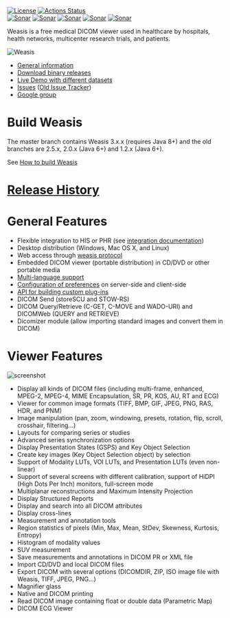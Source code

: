 [![License](https://img.shields.io/badge/License-EPL%202.0-blue.svg)](https://opensource.org/licenses/EPL-2.0) [![Actions Status](https://github.com/nroduit/Weasis/workflows/Build%20native%20installers/badge.svg?branch=build)](https://github.com/nroduit/Weasis/actions)   
[![Sonar](https://sonarcloud.io/api/project_badges/measure?project=org.weasis%3Aweasis-framework&metric=ncloc)](https://sonarcloud.io/component_measures?id=org.weasis%3Aweasis-framework) [![Sonar](https://sonarcloud.io/api/project_badges/measure?project=org.weasis%3Aweasis-framework&metric=reliability_rating)](https://sonarcloud.io/component_measures?id=org.weasis%3Aweasis-framework) [![Sonar](https://sonarcloud.io/api/project_badges/measure?project=org.weasis%3Aweasis-framework&metric=sqale_rating)](https://sonarcloud.io/component_measures?id=org.weasis%3Aweasis-framework) [![Sonar](https://sonarcloud.io/api/project_badges/measure?project=org.weasis%3Aweasis-framework&metric=security_rating)](https://sonarcloud.io/component_measures?id=org.weasis%3Aweasis-framework) [![Sonar](https://sonarcloud.io/api/project_badges/measure?project=org.weasis%3Aweasis-framework&metric=alert_status)](https://sonarcloud.io/dashboard?id=org.weasis%3Aweasis-framework)    

Weasis is a free medical DICOM viewer used in healthcare by hospitals, health networks, multicenter research trials, and patients.

![Weasis](weasis-distributions/resources/images/about.png)

* [General information](https://nroduit.github.io)
* [Download binary releases](https://nroduit.github.io/en/getting-started)
* [Live Demo with different datasets](https://nroduit.github.io/en/demo)
* [Issues](https://github.com/nroduit/Weasis/issues) ([Old Issue Tracker](https://dcm4che.atlassian.net/projects/WEA))
* [Google group](https://groups.google.com/forum/#!forum/dcm4che)

# Build Weasis

The master branch contains Weasis 3.x.x (requires Java 8+) and the old branches are 2.5.x, 2.0.x (Java 6+) and 1.2.x (Java 6+).

See [How to build Weasis](https://nroduit.github.io/en/getting-started/building-weasis)

# [Release History](CHANGELOG.md)

# General Features
* Flexible integration to HIS or PHR (see [integration documentation](https://nroduit.github.io/en/basics/customize/integration/))
* Desktop distribution (Windows, Mac OS X, and Linux)
* Web access through [weasis protocol](https://nroduit.github.io/en/getting-started/weasis-protocol)
* Embedded DICOM viewer (portable distribution) in CD/DVD or other portable media
* [Multi-language support](https://nroduit.github.io/en/getting-started/translating/)
* [Configuration of preferences](https://nroduit.github.io/en/basics/customize/preferences/) on server-side and client-side
* [API for building custom plug-ins](https://nroduit.github.io/en/basics/customize/build-plugins/)
* DICOM Send (storeSCU and STOW-RS)
* DICOM Query/Retrieve (C-GET, C-MOVE and WADO-URI) and DICOMWeb (QUERY and RETRIEVE)
* Dicomizer module (allow importing standard images and convert them in DICOM)

# Viewer Features
![screenshot](https://user-images.githubusercontent.com/993975/39397039-2180c178-4af9-11e8-9c72-2c1e9aa16eae.jpg)     
  
* Display all kinds of DICOM files (including multi-frame, enhanced, MPEG-2, MPEG-4, MIME Encapsulation, SR, PR, KOS, AU, RT and ECG)
* Viewer for common image formats (TIFF, BMP, GIF, JPEG, PNG, RAS, HDR, and PNM)
* Image manipulation (pan, zoom, windowing, presets, rotation, flip, scroll, crosshair, filtering...)
* Layouts for comparing series or studies
* Advanced series synchronization options
* Display Presentation States (GSPS) and Key Object Selection
* Create key images (Key Object Selection object) by selection
* Support of Modality LUTs, VOI LUTs, and Presentation LUTs (even non-linear)
* Support of several screens with different calibration, support of HiDPI (High Dots Per Inch) monitors, full-screen mode
* Multiplanar reconstructions and Maximum Intensity Projection
* Display Structured Reports
* Display and search into all DICOM attributes
* Display cross-lines
* Measurement and annotation tools
* Region statistics of pixels (Min, Max, Mean, StDev, Skewness, Kurtosis, Entropy)
* Histogram of modality values
* SUV measurement
* Save measurements and annotations in DICOM PR or XML file
* Import CD/DVD and local DICOM files
* Export DICOM with several options (DICOMDIR, ZIP, ISO image file with Weasis, TIFF, JPEG, PNG...)
* Magnifier glass
* Native and DICOM printing
* Read DICOM image containing float or double data (Parametric Map)
* DICOM ECG Viewer
